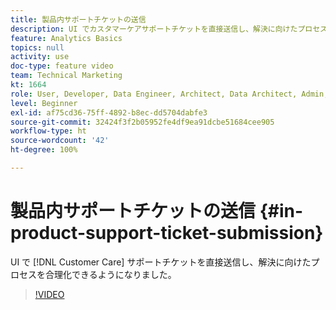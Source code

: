 ```yaml
---
title: 製品内サポートチケットの送信
description: UI でカスタマーケアサポートチケットを直接送信し、解決に向けたプロセスを合理化できるようになりました。
feature: Analytics Basics
topics: null
activity: use
doc-type: feature video
team: Technical Marketing
kt: 1664
role: User, Developer, Data Engineer, Architect, Data Architect, Admin, Leader
level: Beginner
exl-id: af75cd36-75ff-4892-b8ec-dd5704dabfe3
source-git-commit: 32424f3f2b05952fe4df9ea91dcbe51684cee905
workflow-type: ht
source-wordcount: '42'
ht-degree: 100%

---
```


# 製品内サポートチケットの送信 {#in-product-support-ticket-submission}

UI で [!DNL Customer Care] サポートチケットを直接送信し、解決に向けたプロセスを合理化できるようになりました。

>[!VIDEO](https://video.tv.adobe.com/v/23133/?quality=12)
